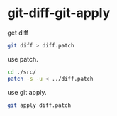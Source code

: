 # git-diff-git-apply

get diff

```sh
git diff > diff.patch
```

use patch.

```sh
cd ./src/
patch -s -u < ../diff.patch
```

use git apply.

```sh
git apply diff.patch 
```

